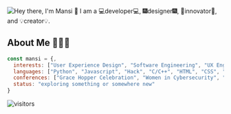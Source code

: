 ![Hey there, I'm Mansi 👋 I am a 💻developer💻, 🎆designer🎆, 🚀innovator🚀, and 💡creator💡.](./wide_intro.gif)

## About Me 👩🏽‍💻
```js
const mansi = {,
  interests: ["User Experience Design", "Software Engineering", "UX Engineering"],
  languages: ["Python", "Javascript", "Hack", "C/C++", "HTML", "CSS", "Unity"],
  conferences: ["Grace Hopper Celebration", "Women in Cybersecurity", "Google Cloud Next", "AWS re:Invent", "Google I/O"],
  status: "exploring something or somewhere new"
}
```
![visitors](https://visitor-badge.glitch.me/badge?page_id=msaini26.readme-visitors&left_color=blue&right_color=green)
